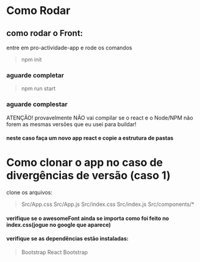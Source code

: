 # Como Rodar
## como rodar o Front:
 entre em pro-actividade-app e rode os comandos
 >npm init
 ### aguarde completar
 >npm run start
 ### aguarde complestar
 ATENÇÃO! provavelmente NÃO vai compilar se o react e o Node/NPM não forem as mesmas versões que eu usei para buildar!

 #### neste caso faça um novo app react e copie a estrutura de pastas

 # Como clonar o app no caso de divergências de versão (caso 1)
 clone os arquivos:
 >Src/App.css
 >Src/App.js
 >Src/index.css
 >Src/index.js
 >Src/components/*
#### verifique se o awesomeFont ainda se importa como foi feito no index.css(jogue no google que aparece)
#### verifique se as dependências estão instaladas:
>Bootstrap
>React Bootstrap